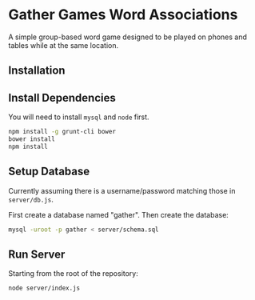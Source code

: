 # Gather Games Word Associations

A simple group-based word game designed to be played on phones and tables while
at the same location.


## Installation

## Install Dependencies

You will need to install `mysql` and `node` first.

```bash
npm install -g grunt-cli bower
bower install
npm install
```

## Setup Database

Currently assuming there is a username/password matching those in `server/db.js`.

First create a database named "gather".  Then create the database:

```bash
mysql -uroot -p gather < server/schema.sql
```


## Run Server

Starting from the root of the repository:

```bash
node server/index.js
```

